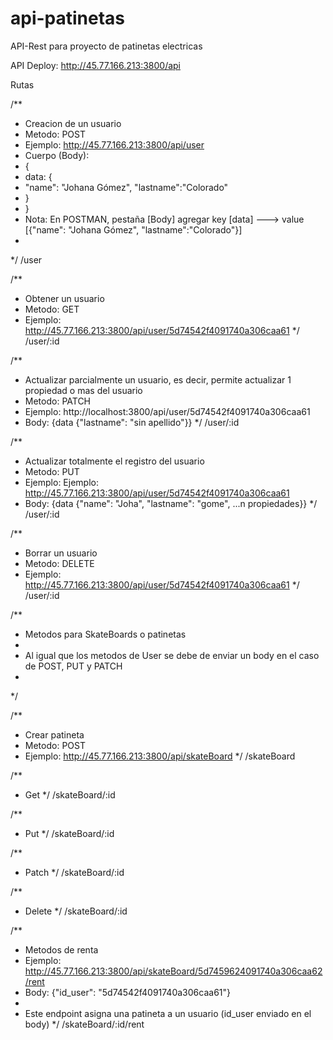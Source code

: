 # api-patinetas

API-Rest para proyecto de patinetas electricas

API Deploy: http://45.77.166.213:3800/api

Rutas

/**
 * Creacion de un usuario
 * Metodo: POST
 * Ejemplo: http://45.77.166.213:3800/api/user
 * Cuerpo (Body): 
 * {
 *  data:  {
 *    "name": "Johana Gómez", "lastname":"Colorado"
 *  }
 * }
 * Nota: En POSTMAN, pestaña [Body] agregar key [data] ---> value [{"name": "Johana Gómez", "lastname":"Colorado"}]
 *  
 */
/user


/**
 * Obtener un usuario
 * Metodo: GET
 * Ejemplo: http://45.77.166.213:3800/api/user/5d74542f4091740a306caa61
 */
/user/:id

/**
 * Actualizar parcialmente un usuario, es decir, permite actualizar 1 propiedad o mas del usuario
 * Metodo: PATCH
 * Ejemplo: http://localhost:3800/api/user/5d74542f4091740a306caa61
 * Body: {data {"lastname": "sin apellido"}}
 */
/user/:id

/**
 * Actualizar totalmente el registro del usuario
 * Metodo: PUT
 * Ejemplo: Ejemplo: http://45.77.166.213:3800/api/user/5d74542f4091740a306caa61
 * Body: {data {"name": "Joha", "lastname": "gome", ...n propiedades}}
 */
/user/:id

/**
 * Borrar un usuario
 * Metodo: DELETE
 * Ejemplo:  http://45.77.166.213:3800/api/user/5d74542f4091740a306caa61
 */
/user/:id

/**
 * Metodos para SkateBoards o patinetas
 * 
 * Al igual que los metodos de User se debe de enviar un body en el caso de POST, PUT y PATCH
 * 
 */

 /**
  * Crear patineta
  * Metodo: POST
  * Ejemplo: http://45.77.166.213:3800/api/skateBoard
  */
/skateBoard

/**
 * Get
 */
/skateBoard/:id

/**
 * Put
 */
/skateBoard/:id

/**
 * Patch
 */
/skateBoard/:id

/**
 * Delete
 */
/skateBoard/:id

/**
 * Metodos de renta
 * Ejemplo: http://45.77.166.213:3800/api/skateBoard/5d7459624091740a306caa62/rent
 * Body:  {"id_user": "5d74542f4091740a306caa61"}
 * 
 * Este endpoint asigna una patineta a un usuario (id_user enviado en el body)
 */
/skateBoard/:id/rent
